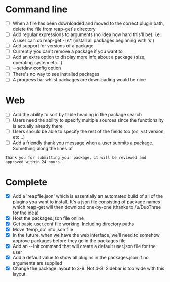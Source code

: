 # Command line

- [ ] When a file has been downloaded and moved to the correct plugin path, delete the file from reap-get's directory
- [ ] Add regular expressions to arguments (no idea how hard this'll be). i.e. A user can do reap-get -i s* (install all packages beginning with 's')
- [ ] Add support for versions of a package
- [ ] Currently you can't remove a package if you want to
- [ ] Add an extra option to display more info about a package (size, operating system etc...)
- [ ] --setdaw config option
- [ ] There's no way to see installed packages
- [ ] A progress bar whilst packages are downloading would be nice

# Web

- [ ] Add the ability to sort by table heading in the package search
- [ ] Users need the ability to specify multiple sources since the functionality is actually already there
- [ ] Users should be able to specify the rest of the fields too (os, vst version, etc...)
- [ ] Add a friendly thank you message when a user submits a package. Something along the lines of
```
Thank you for submitting your package, it will be reviewed and approved within 24 hours.
```
 


# Complete

- [x] Add a 'reapfile.json' which is essentially an automated build of all of the plugins you want to install.
      It's a json file consisting of package names which reap-get will then download one-by-one (thanks to /u/DuoThree for the idea)
- [x] Host the packages.json file online
- [x] Get basic user.conf file working. Including directory paths
- [x] Move 'temp_db' into json file
- [x] In the future, when we have the web interface, we'll need to somehow approve packages before they go in the packages file
- [x] Add an --init command that will create a default user.json file for the user
- [x] Add a default value to show all plugins in the packages.json if no arguments are supplied
- [x] Change the package layout to 3-9. Not 4-8. Sidebar is too wide with this layout
